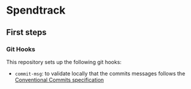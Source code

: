 # Spendtrack

## First steps

### Git Hooks

This repository sets up the following git hooks:

- `commit-msg`: to validate locally that the commits messages follows the [Conventional Commits specification](https://www.conventionalcommits.org/en/v1.0.0/)
